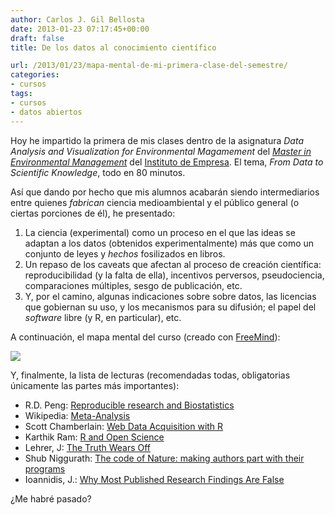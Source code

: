 ```yaml
---
author: Carlos J. Gil Bellosta
date: 2013-01-23 07:17:45+00:00
draft: false
title: De los datos al conocimiento científico

url: /2013/01/23/mapa-mental-de-mi-primera-clase-del-semestre/
categories:
- cursos
tags:
- cursos
- datos abiertos
---
```


Hoy he impartido la primera de mis clases dentro de la asignatura _Data Analysis and Visualization for Environmental Magamement_ del [_Master in Environmental Management_](http://mem.blogs.ie.edu/) del [Instituto de Empresa](http://www.ie.edu/). El tema, _From Data to Scientific Knowledge_, todo en 80 minutos.

Así que dando por hecho que mis alumnos acabarán siendo intermediarios entre quienes _fabrican_ ciencia medioambiental y el público general (o ciertas porciones de él), he presentado:

1. La ciencia (experimental) como un proceso en el que las ideas se adaptan a los datos (obtenidos experimentalmente) más que como un conjunto de leyes y _hechos_ fosilizados en libros.
2. Un repaso de los caveats que afectan al proceso de creación científica: reproducibilidad (y la falta de ella), incentivos perversos, pseudociencia, comparaciones múltiples, sesgo de publicación, etc.
3. Y, por el camino, algunas indicaciones sobre sobre datos, las licencias que gobiernan su uso, y los mecanismos para su difusión; el papel del _software_ libre (y R, en particular), etc.


A continuación, el mapa mental del curso (creado con [FreeMind](http://freemind.sourceforge.net/wiki/index.php/Main_Page)):

[![](/wp-uploads/2013/01/sesion04.png#center)
](/wp-uploads/2013/01/sesion04.png#center)

Y, finalmente, la lista de lecturas (recomendadas todas, obligatorias únicamente las partes más importantes):

* R.D. Peng: [Reproducible research and Biostatistics](http://biostatistics.oxfordjournals.org/content/10/3/405.full)
* Wikipedia: [Meta-Analysis](http://en.wikipedia.org/wiki/Meta-analysis)
* Scott Chamberlain: [Web Data Acquisition with R](http://www.slideshare.net/schamber/web-data-from-r)
* Karthik Ram: [R and Open Science](http://inundata.org/R_talks/BARUG/)
* Lehrer, J: [The Truth Wears Off](http://www.newyorker.com/reporting/2010/12/13/101213fa_fact_lehrer)
* Shub Niggurath: [The code of Nature: making authors part with their programs](http://wattsupwiththat.com/2011/02/26/the-code-of-nature-making-authors-part-with-their-programs/)
* Ioannidis, J.: [Why Most Published Research Findings Are False](http://www.ncbi.nlm.nih.gov/pmc/articles/PMC1182327/)

¿Me habré pasado?
